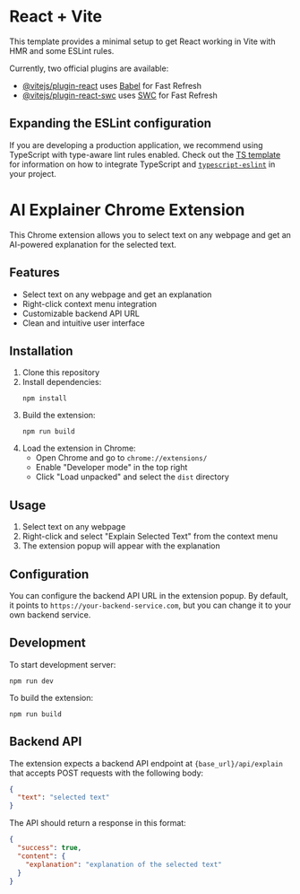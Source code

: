 # React + Vite

This template provides a minimal setup to get React working in Vite with HMR and some ESLint rules.

Currently, two official plugins are available:

- [@vitejs/plugin-react](https://github.com/vitejs/vite-plugin-react/blob/main/packages/plugin-react) uses [Babel](https://babeljs.io/) for Fast Refresh
- [@vitejs/plugin-react-swc](https://github.com/vitejs/vite-plugin-react/blob/main/packages/plugin-react-swc) uses [SWC](https://swc.rs/) for Fast Refresh

## Expanding the ESLint configuration

If you are developing a production application, we recommend using TypeScript with type-aware lint rules enabled. Check out the [TS template](https://github.com/vitejs/vite/tree/main/packages/create-vite/template-react-ts) for information on how to integrate TypeScript and [`typescript-eslint`](https://typescript-eslint.io) in your project.

# AI Explainer Chrome Extension

This Chrome extension allows you to select text on any webpage and get an AI-powered explanation for the selected text.

## Features

- Select text on any webpage and get an explanation
- Right-click context menu integration
- Customizable backend API URL
- Clean and intuitive user interface

## Installation

1. Clone this repository
2. Install dependencies:
   ```
   npm install
   ```
3. Build the extension:
   ```
   npm run build
   ```
4. Load the extension in Chrome:
   - Open Chrome and go to `chrome://extensions/`
   - Enable "Developer mode" in the top right
   - Click "Load unpacked" and select the `dist` directory

## Usage

1. Select text on any webpage
2. Right-click and select "Explain Selected Text" from the context menu
3. The extension popup will appear with the explanation

## Configuration

You can configure the backend API URL in the extension popup. By default, it points to `https://your-backend-service.com`, but you can change it to your own backend service.

## Development

To start development server:

```
npm run dev
```

To build the extension:

```
npm run build
```

## Backend API

The extension expects a backend API endpoint at `{base_url}/api/explain` that accepts POST requests with the following body:

```json
{
  "text": "selected text"
}
```

The API should return a response in this format:

```json
{
  "success": true,
  "content": {
    "explanation": "explanation of the selected text"
  }
}
```
